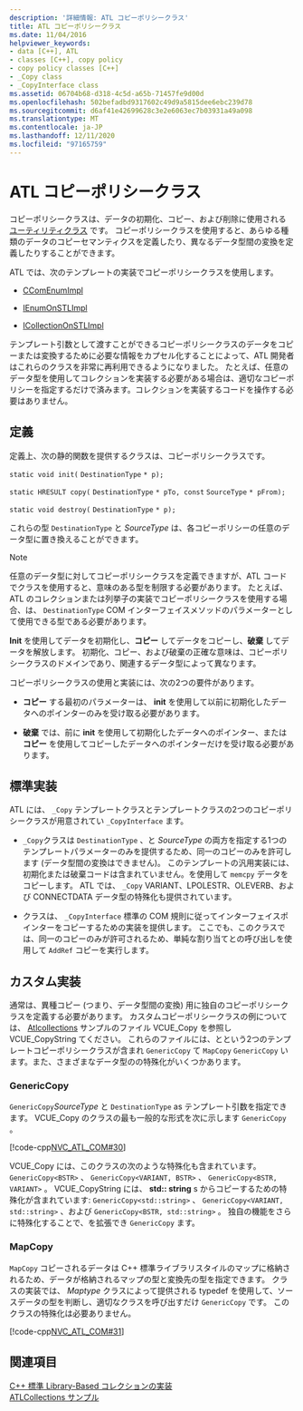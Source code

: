```yaml
---
description: '詳細情報: ATL コピーポリシークラス'
title: ATL コピーポリシークラス
ms.date: 11/04/2016
helpviewer_keywords:
- data [C++], ATL
- classes [C++], copy policy
- copy policy classes [C++]
- _Copy class
- _CopyInterface class
ms.assetid: 06704b68-d318-4c5d-a65b-71457fe9d00d
ms.openlocfilehash: 502befadbd9317602c49d9a5815dee6ebc239d78
ms.sourcegitcommit: d6af41e42699628c3e2e6063ec7b03931a49a098
ms.translationtype: MT
ms.contentlocale: ja-JP
ms.lasthandoff: 12/11/2020
ms.locfileid: "97165759"
---
```

# <a name="atl-copy-policy-classes"></a>ATL コピーポリシークラス

コピーポリシークラスは、データの初期化、コピー、および削除に使用される [ユーティリティクラス](../atl/utility-classes.md) です。 コピーポリシークラスを使用すると、あらゆる種類のデータのコピーセマンティクスを定義したり、異なるデータ型間の変換を定義したりすることができます。

ATL では、次のテンプレートの実装でコピーポリシークラスを使用します。

- [CComEnumImpl](../atl/reference/ccomenumimpl-class.md)

- [IEnumOnSTLImpl](../atl/reference/ienumonstlimpl-class.md)

- [ICollectionOnSTLImpl](../atl/reference/icollectiononstlimpl-class.md)

テンプレート引数として渡すことができるコピーポリシークラスのデータをコピーまたは変換するために必要な情報をカプセル化することによって、ATL 開発者はこれらのクラスを非常に再利用できるようになりました。 たとえば、任意のデータ型を使用してコレクションを実装する必要がある場合は、適切なコピーポリシーを指定するだけで済みます。コレクションを実装するコードを操作する必要はありません。

## <a name="definition"></a>定義

定義上、次の静的関数を提供するクラスは、コピーポリシークラスです。

`static void init(` `DestinationType` `* p);`

`static HRESULT copy(` `DestinationType` `* pTo, const`  `SourceType` `* pFrom);`

`static void destroy(` `DestinationType` `* p);`

これらの型 `DestinationType` と *SourceType* は、各コピーポリシーの任意のデータ型に置き換えることができます。

> [!NOTE]
> 任意のデータ型に対してコピーポリシークラスを定義できますが、ATL コードでクラスを使用すると、意味のある型を制限する必要があります。 たとえば、ATL のコレクションまたは列挙子の実装でコピーポリシークラスを使用する場合、は、 `DestinationType` COM インターフェイスメソッドのパラメーターとして使用できる型である必要があります。

**Init** を使用してデータを初期化し、**コピー** してデータをコピーし、**破棄** してデータを解放します。 初期化、コピー、および破棄の正確な意味は、コピーポリシークラスのドメインであり、関連するデータ型によって異なります。

コピーポリシークラスの使用と実装には、次の2つの要件があります。

- **コピー** する最初のパラメーターは、 **init** を使用して以前に初期化したデータへのポインターのみを受け取る必要があります。

- **破棄** では、前に **init** を使用して初期化したデータへのポインター、または **コピー** を使用してコピーしたデータへのポインターだけを受け取る必要があります。

## <a name="standard-implementations"></a>標準実装

ATL には、 `_Copy` テンプレートクラスとテンプレートクラスの2つのコピーポリシークラスが用意されてい `_CopyInterface` ます。

- `_Copy`クラスは `DestinationType` 、と *SourceType* の両方を指定する1つのテンプレートパラメーターのみを提供するため、同一のコピーのみを許可します (データ型間の変換はできません)。 このテンプレートの汎用実装には、初期化または破棄コードは含まれていません。を使用して `memcpy` データをコピーします。 ATL では、 `_Copy` VARIANT、LPOLESTR、OLEVERB、および CONNECTDATA データ型の特殊化も提供されています。

- クラスは、 `_CopyInterface` 標準の COM 規則に従ってインターフェイスポインターをコピーするための実装を提供します。 ここでも、このクラスでは、同一のコピーのみが許可されるため、単純な割り当てとの呼び出しを使用して `AddRef` コピーを実行します。

## <a name="custom-implementations"></a>カスタム実装

通常は、異種コピー (つまり、データ型間の変換) 用に独自のコピーポリシークラスを定義する必要があります。 カスタムコピーポリシークラスの例については、 [Atlcollections](../overview/visual-cpp-samples.md) サンプルのファイル VCUE_Copy を参照し VCUE_CopyString てください。 これらのファイルには、とという2つのテンプレートコピーポリシークラスが含まれ `GenericCopy` て `MapCopy` `GenericCopy` います。また、さまざまなデータ型のの特殊化がいくつかあります。

### <a name="genericcopy"></a>GenericCopy

`GenericCopy`*SourceType* と `DestinationType` as テンプレート引数を指定できます。 VCUE_Copy のクラスの最も一般的な形式を次に示します `GenericCopy` 。

[!code-cpp[NVC_ATL_COM#30](../atl/codesnippet/cpp/atl-copy-policy-classes_1.h)]

VCUE_Copy には、このクラスの次のような特殊化も含まれています。 `GenericCopy<BSTR>` 、 `GenericCopy<VARIANT, BSTR>` 、 `GenericCopy<BSTR, VARIANT>` 。 VCUE_CopyString には、 **std:: string** s からコピーするための特殊化が含まれています: `GenericCopy<std::string>` 、 `GenericCopy<VARIANT, std::string>` 、および `GenericCopy<BSTR, std::string>` 。 独自の機能をさらに特殊化することで、を拡張でき `GenericCopy` ます。

### <a name="mapcopy"></a>MapCopy

`MapCopy` コピーされるデータは C++ 標準ライブラリスタイルのマップに格納されるため、データが格納されるマップの型と変換先の型を指定できます。 クラスの実装では、 *Maptype* クラスによって提供される typedef を使用して、ソースデータの型を判断し、適切なクラスを呼び出すだけ `GenericCopy` です。 このクラスの特殊化は必要ありません。

[!code-cpp[NVC_ATL_COM#31](../atl/codesnippet/cpp/atl-copy-policy-classes_2.h)]

## <a name="see-also"></a>関連項目

[C++ 標準 Library-Based コレクションの実装](../atl/implementing-an-stl-based-collection.md)<br/>
[ATLCollections サンプル](../overview/visual-cpp-samples.md)
